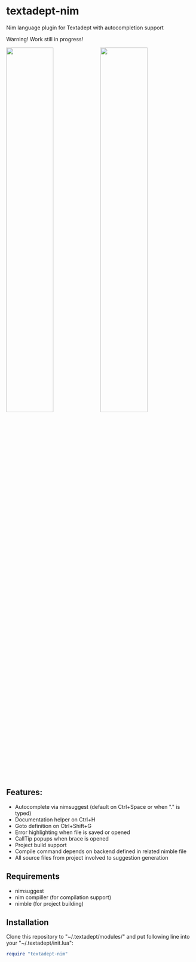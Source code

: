 textadept-nim
===========
Nim language plugin for Textadept with autocompletion support

Warning! Work still in progress!

<img width=50% src=https://pp.vk.me/c631525/v631525076/3f04c/Nh4RlufUSyQ.jpg><img width=50% src=https://pp.vk.me/c628719/v628719076/21f0d/hMBieQIWaio.jpg>

## Features:
* Autocomplete via nimsuggest (default on Ctrl+Space or when "." is typed)
* Documentation helper on Ctrl+H
* Goto definition on Ctrl+Shift+G
* Error highlighting when file is saved or opened
* CallTip popups when brace is opened
* Project build support
* Compile command depends on backend defined in related nimble file
* All source files from project involved to suggestion generation

## Requirements
* nimsuggest 
* nim compiller (for compilation support)
* nimble (for project building)

## Installation
Clone this repository to "~/.textadept/modules/" and put following line into your "~/.textadept/init.lua":
``` lua
require "textadept-nim"
```
